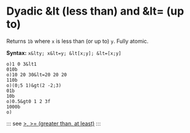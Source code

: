 # Dyadic &lt (less than) and &lt= (up to)

Returns `1b` where `x` is less than (or up to) `y`. Fully atomic.

**Syntax:** ```x&lty; x&lt=y; &lt[x;y]; &lt=[x;y]```

```o
o)1 0 3&lt1
010b
o)10 20 30&lt=20 20 20
110b
o)(0;5 1)&gt(2 -2;3)
01b
10b
o)0.5&gt0 1 2 3f
1000b
o)
```

::: see
[>, >= (greater than, at least)](/verbs/relational/greater.md)
:::
